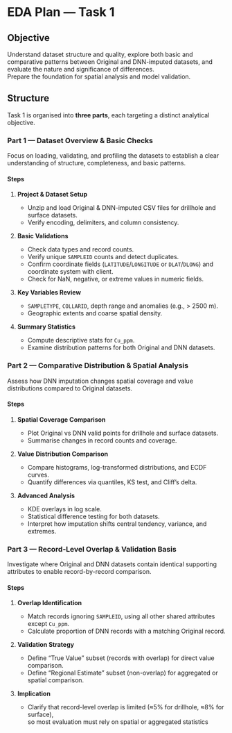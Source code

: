 # EDA Plan — Task 1

## Objective
Understand dataset structure and quality, explore both basic and comparative patterns between Original and DNN-imputed datasets, and evaluate the nature and significance of differences.  
Prepare the foundation for spatial analysis and model validation.

## Structure
Task 1 is organised into **three parts**, each targeting a distinct analytical objective.

### Part 1 — Dataset Overview & Basic Checks
Focus on loading, validating, and profiling the datasets to establish a clear understanding of structure, completeness, and basic patterns.

#### Steps
1. **Project & Dataset Setup**
   - Unzip and load Original & DNN-imputed CSV files for drillhole and surface datasets.  
   - Verify encoding, delimiters, and column consistency.

2. **Basic Validations**
   - Check data types and record counts.  
   - Verify unique `SAMPLEID` counts and detect duplicates.  
   - Confirm coordinate fields (`LATITUDE`/`LONGITUDE` or `DLAT`/`DLONG`) and coordinate system with client.  
   - Check for NaN, negative, or extreme values in numeric fields.

3. **Key Variables Review**
   - `SAMPLETYPE`, `COLLARID`, depth range and anomalies (e.g., > 2500 m).  
   - Geographic extents and coarse spatial density.

4. **Summary Statistics**
   - Compute descriptive stats for `Cu_ppm`.  
   - Examine distribution patterns for both Original and DNN datasets.

### Part 2 — Comparative Distribution & Spatial Analysis
Assess how DNN imputation changes spatial coverage and value distributions compared to Original datasets.

#### Steps
1. **Spatial Coverage Comparison**
   - Plot Original vs DNN valid points for drillhole and surface datasets.  
   - Summarise changes in record counts and coverage.

2. **Value Distribution Comparison**
   - Compare histograms, log-transformed distributions, and ECDF curves.  
   - Quantify differences via quantiles, KS test, and Cliff’s delta.

3. **Advanced Analysis**
   - KDE overlays in log scale.  
   - Statistical difference testing for both datasets.  
   - Interpret how imputation shifts central tendency, variance, and extremes.

### Part 3 — Record-Level Overlap & Validation Basis
Investigate where Original and DNN datasets contain identical supporting attributes to enable record-by-record comparison.

#### Steps
1. **Overlap Identification**
   - Match records ignoring `SAMPLEID`, using all other shared attributes except `Cu_ppm`.  
   - Calculate proportion of DNN records with a matching Original record.

2. **Validation Strategy**
   - Define “True Value” subset (records with overlap) for direct value comparison.  
   - Define “Regional Estimate” subset (non-overlap) for aggregated or spatial comparison.

3. **Implication**
   - Clarify that record-level overlap is limited (≈5% for drillhole, ≈8% for surface),  
     so most evaluation must rely on spatial or aggregated statistics